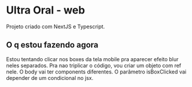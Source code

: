 # Ultra Oral - web

Projeto criado com NextJS e Typescript.

## O q estou fazendo agora

Estou tentando clicar nos boxes da tela mobile pra aparecer efeito blur neles separados. Pra nao triplicar o código, vou criar um objeto com ref nele. O body vai ter components diferentes. O parâmetro isBoxClicked vai depender de um condicional no jsx.
